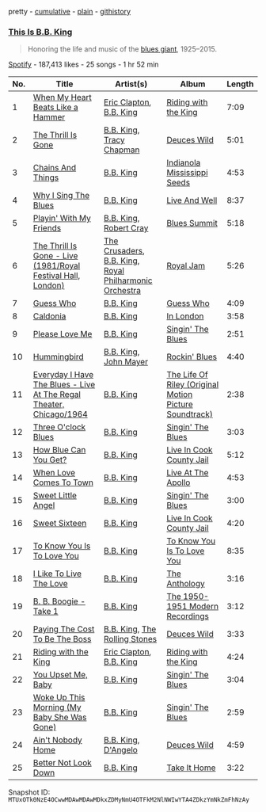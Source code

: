 pretty - [cumulative](/playlists/cumulative/37i9dQZF1DXbahoSMxtpoF.md) - [plain](/playlists/plain/37i9dQZF1DXbahoSMxtpoF) - [githistory](https://github.githistory.xyz/mackorone/spotify-playlist-archive/blob/main/playlists/plain/37i9dQZF1DXbahoSMxtpoF)

### [This Is B.B\. King](https://open.spotify.com/playlist/37i9dQZF1DXbahoSMxtpoF)

> Honoring the life and music of the <a href="spotify:artist:5xLSa7l4IV1gsQfhAMvl0U">blues giant</a>, 1925–2015.

[Spotify](https://open.spotify.com/user/spotify) - 187,413 likes - 25 songs - 1 hr 52 min

| No. | Title | Artist(s) | Album | Length |
|---|---|---|---|---|
| 1 | [When My Heart Beats Like a Hammer](https://open.spotify.com/track/44FnSZip0XhEBR3l7rPeJ1) | [Eric Clapton](https://open.spotify.com/artist/6PAt558ZEZl0DmdXlnjMgD), [B.B\. King](https://open.spotify.com/artist/5xLSa7l4IV1gsQfhAMvl0U) | [Riding with the King](https://open.spotify.com/album/7b0Ysbudh2BH9A853EfxEu) | 7:09 |
| 2 | [The Thrill Is Gone](https://open.spotify.com/track/3cg0dJfrQB66Qf2YthPb6G) | [B.B\. King](https://open.spotify.com/artist/5xLSa7l4IV1gsQfhAMvl0U), [Tracy Chapman](https://open.spotify.com/artist/7oPgCQqMMXEXrNau5vxYZP) | [Deuces Wild](https://open.spotify.com/album/3fIftPnF4eb7gkg2lFS1TV) | 5:01 |
| 3 | [Chains And Things](https://open.spotify.com/track/5x7Oxaa9EEIx9nw17CC5yW) | [B.B\. King](https://open.spotify.com/artist/5xLSa7l4IV1gsQfhAMvl0U) | [Indianola Mississippi Seeds](https://open.spotify.com/album/1NgGj5ECcDELHjoQRX2P1l) | 4:53 |
| 4 | [Why I Sing The Blues](https://open.spotify.com/track/2bIfM0ZOF4gxK1BeqH3Djm) | [B.B\. King](https://open.spotify.com/artist/5xLSa7l4IV1gsQfhAMvl0U) | [Live And Well](https://open.spotify.com/album/7jvyHnOBFvdGtskk6QmlEi) | 8:37 |
| 5 | [Playin' With My Friends](https://open.spotify.com/track/071l1tdfckojdC5V37NKN6) | [B.B\. King](https://open.spotify.com/artist/5xLSa7l4IV1gsQfhAMvl0U), [Robert Cray](https://open.spotify.com/artist/6eMlKSBFAoXVJLoeHmwKEj) | [Blues Summit](https://open.spotify.com/album/1qhzqiTmAjIc38TLqwgsWI) | 5:18 |
| 6 | [The Thrill Is Gone \- Live \(1981/Royal Festival Hall, London\)](https://open.spotify.com/track/2VC2UaueIwgkQQ6BuVJpOk) | [The Crusaders](https://open.spotify.com/artist/3Bhgbs9kIwl8SuU0eIqN6b), [B.B\. King](https://open.spotify.com/artist/5xLSa7l4IV1gsQfhAMvl0U), [Royal Philharmonic Orchestra](https://open.spotify.com/artist/0MvSBMGRQJY3mRwIbJsqF1) | [Royal Jam](https://open.spotify.com/album/1JTY1bsUPVM2eZlzPlft9A) | 5:26 |
| 7 | [Guess Who](https://open.spotify.com/track/3FHvrCsqBjvwut2rXT1QPZ) | [B.B\. King](https://open.spotify.com/artist/5xLSa7l4IV1gsQfhAMvl0U) | [Guess Who](https://open.spotify.com/album/1zQYkJ7q8kUZB2j1efPqN0) | 4:09 |
| 8 | [Caldonia](https://open.spotify.com/track/24HcuZHAH017C5wp9Z4ziQ) | [B.B\. King](https://open.spotify.com/artist/5xLSa7l4IV1gsQfhAMvl0U) | [In London](https://open.spotify.com/album/7t8bhkUdwrD4nsilxsaW78) | 3:58 |
| 9 | [Please Love Me](https://open.spotify.com/track/1IJGqYDXJhIPQYa3z6LilA) | [B.B\. King](https://open.spotify.com/artist/5xLSa7l4IV1gsQfhAMvl0U) | [Singin' The Blues](https://open.spotify.com/album/0w6Gt4SUI5AduJvcXetxun) | 2:51 |
| 10 | [Hummingbird](https://open.spotify.com/track/1hdrdqP1bcqgaeydimOOkx) | [B.B\. King](https://open.spotify.com/artist/5xLSa7l4IV1gsQfhAMvl0U), [John Mayer](https://open.spotify.com/artist/0hEurMDQu99nJRq8pTxO14) | [Rockin' Blues](https://open.spotify.com/album/2UewN8ejNxZTOLHrPfh25T) | 4:40 |
| 11 | [Everyday I Have The Blues \- Live At The Regal Theater, Chicago/1964](https://open.spotify.com/track/03tX4adEVmLXjPaKaaWjG0) | [B.B\. King](https://open.spotify.com/artist/5xLSa7l4IV1gsQfhAMvl0U) | [The Life Of Riley \(Original Motion Picture Soundtrack\)](https://open.spotify.com/album/4xTMuGIOwzmtZwLKa8XwOw) | 2:38 |
| 12 | [Three O'clock Blues](https://open.spotify.com/track/1WeX8wcU8FDEZxWurJLU0r) | [B.B\. King](https://open.spotify.com/artist/5xLSa7l4IV1gsQfhAMvl0U) | [Singin' The Blues](https://open.spotify.com/album/0w6Gt4SUI5AduJvcXetxun) | 3:03 |
| 13 | [How Blue Can You Get?](https://open.spotify.com/track/6ZfSXhqojBGB8BdRFb96Im) | [B.B\. King](https://open.spotify.com/artist/5xLSa7l4IV1gsQfhAMvl0U) | [Live In Cook County Jail](https://open.spotify.com/album/3mCS3cMduOlki845XA4gDZ) | 5:12 |
| 14 | [When Love Comes To Town](https://open.spotify.com/track/6FuZyu29n5GukcBYjbbIHd) | [B.B\. King](https://open.spotify.com/artist/5xLSa7l4IV1gsQfhAMvl0U) | [Live At The Apollo](https://open.spotify.com/album/4IZaBHGc8iD7BYflgD0FOp) | 4:53 |
| 15 | [Sweet Little Angel](https://open.spotify.com/track/4xDugsnzDMX1z44ZTtxpO2) | [B.B\. King](https://open.spotify.com/artist/5xLSa7l4IV1gsQfhAMvl0U) | [Singin' The Blues](https://open.spotify.com/album/0w6Gt4SUI5AduJvcXetxun) | 3:00 |
| 16 | [Sweet Sixteen](https://open.spotify.com/track/1H4un1VlmHkMJGMB79rZN7) | [B.B\. King](https://open.spotify.com/artist/5xLSa7l4IV1gsQfhAMvl0U) | [Live In Cook County Jail](https://open.spotify.com/album/3mCS3cMduOlki845XA4gDZ) | 4:20 |
| 17 | [To Know You Is To Love You](https://open.spotify.com/track/4c0Mgs559lG4sPiEC3XcxY) | [B.B\. King](https://open.spotify.com/artist/5xLSa7l4IV1gsQfhAMvl0U) | [To Know You Is To Love You](https://open.spotify.com/album/1ZpLpF64iCjoc0XVrO1sEl) | 8:35 |
| 18 | [I Like To Live The Love](https://open.spotify.com/track/65k1tfjXmOYbc3aLB3wliS) | [B.B\. King](https://open.spotify.com/artist/5xLSa7l4IV1gsQfhAMvl0U) | [The Anthology](https://open.spotify.com/album/7tQFiUboN0vnK7Wavscmdb) | 3:16 |
| 19 | [B\. B\. Boogie \- Take 1](https://open.spotify.com/track/1A3dOZb859JmEKvPCe4boT) | [B.B\. King](https://open.spotify.com/artist/5xLSa7l4IV1gsQfhAMvl0U) | [The 1950\-1951 Modern Recordings](https://open.spotify.com/album/0kGAzQy52goC3pUxKJtmc1) | 3:12 |
| 20 | [Paying The Cost To Be The Boss](https://open.spotify.com/track/1HK0gVdcEwTUaJzCTNhjA3) | [B.B\. King](https://open.spotify.com/artist/5xLSa7l4IV1gsQfhAMvl0U), [The Rolling Stones](https://open.spotify.com/artist/22bE4uQ6baNwSHPVcDxLCe) | [Deuces Wild](https://open.spotify.com/album/3fIftPnF4eb7gkg2lFS1TV) | 3:33 |
| 21 | [Riding with the King](https://open.spotify.com/track/618hiI74zBL8UVgAvfmkLj) | [Eric Clapton](https://open.spotify.com/artist/6PAt558ZEZl0DmdXlnjMgD), [B.B\. King](https://open.spotify.com/artist/5xLSa7l4IV1gsQfhAMvl0U) | [Riding with the King](https://open.spotify.com/album/7b0Ysbudh2BH9A853EfxEu) | 4:24 |
| 22 | [You Upset Me, Baby](https://open.spotify.com/track/589yTSHriuSIwARJqnmuMp) | [B.B\. King](https://open.spotify.com/artist/5xLSa7l4IV1gsQfhAMvl0U) | [Singin' The Blues](https://open.spotify.com/album/0w6Gt4SUI5AduJvcXetxun) | 3:04 |
| 23 | [Woke Up This Morning \(My Baby She Was Gone\)](https://open.spotify.com/track/1T41EUJAH5lzFQbrFehdyD) | [B.B\. King](https://open.spotify.com/artist/5xLSa7l4IV1gsQfhAMvl0U) | [Singin' The Blues](https://open.spotify.com/album/0w6Gt4SUI5AduJvcXetxun) | 2:59 |
| 24 | [Ain't Nobody Home](https://open.spotify.com/track/3hCIZ8sgJm5MUh7ulehPGX) | [B.B\. King](https://open.spotify.com/artist/5xLSa7l4IV1gsQfhAMvl0U), [D'Angelo](https://open.spotify.com/artist/336vr2M3Va0FjyvB55lJEd) | [Deuces Wild](https://open.spotify.com/album/3fIftPnF4eb7gkg2lFS1TV) | 4:59 |
| 25 | [Better Not Look Down](https://open.spotify.com/track/20VyHR0s9CdmSLM06I4Y48) | [B.B\. King](https://open.spotify.com/artist/5xLSa7l4IV1gsQfhAMvl0U) | [Take It Home](https://open.spotify.com/album/0Mzk6JoxPV6hE9sge7VMGS) | 3:22 |

Snapshot ID: `MTUxOTk0NzE4OCwwMDAwMDAwMDkxZDMyNmU4OTFkM2NlNWIwYTA4ZDkzYmNkZmFhNzAy`
